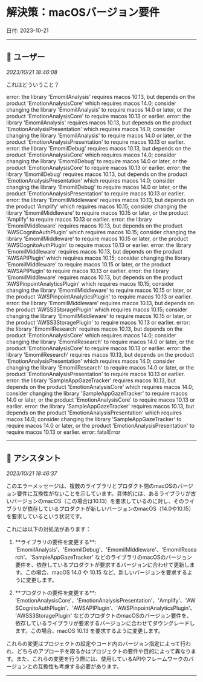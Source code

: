 # 解決策：macOSバージョン要件

日付: 2023-10-21

---

## 👤 ユーザー
*2023/10/21 18:46:08*

これはどういうこと？

error: the library 'EmomilAnalysis' requires macos 10.13, but depends on the product 'EmotionAnalysisCore' which requires macos 14.0; consider changing the library 'EmomilAnalysis' to require macos 14.0 or later, or the product 'EmotionAnalysisCore' to require macos 10.13 or earlier.
error: the library 'EmomilAnalysis' requires macos 10.13, but depends on the product 'EmotionAnalysisPresentation' which requires macos 14.0; consider changing the library 'EmomilAnalysis' to require macos 14.0 or later, or the product 'EmotionAnalysisPresentation' to require macos 10.13 or earlier.
error: the library 'EmomilDebug' requires macos 10.13, but depends on the product 'EmotionAnalysisCore' which requires macos 14.0; consider changing the library 'EmomilDebug' to require macos 14.0 or later, or the product 'EmotionAnalysisCore' to require macos 10.13 or earlier.
error: the library 'EmomilDebug' requires macos 10.13, but depends on the product 'EmotionAnalysisPresentation' which requires macos 14.0; consider changing the library 'EmomilDebug' to require macos 14.0 or later, or the product 'EmotionAnalysisPresentation' to require macos 10.13 or earlier.
error: the library 'EmomilMiddleware' requires macos 10.13, but depends on the product 'Amplify' which requires macos 10.15; consider changing the library 'EmomilMiddleware' to require macos 10.15 or later, or the product 'Amplify' to require macos 10.13 or earlier.
error: the library 'EmomilMiddleware' requires macos 10.13, but depends on the product 'AWSCognitoAuthPlugin' which requires macos 10.15; consider changing the library 'EmomilMiddleware' to require macos 10.15 or later, or the product 'AWSCognitoAuthPlugin' to require macos 10.13 or earlier.
error: the library 'EmomilMiddleware' requires macos 10.13, but depends on the product 'AWSAPIPlugin' which requires macos 10.15; consider changing the library 'EmomilMiddleware' to require macos 10.15 or later, or the product 'AWSAPIPlugin' to require macos 10.13 or earlier.
error: the library 'EmomilMiddleware' requires macos 10.13, but depends on the product 'AWSPinpointAnalyticsPlugin' which requires macos 10.15; consider changing the library 'EmomilMiddleware' to require macos 10.15 or later, or the product 'AWSPinpointAnalyticsPlugin' to require macos 10.13 or earlier.
error: the library 'EmomilMiddleware' requires macos 10.13, but depends on the product 'AWSS3StoragePlugin' which requires macos 10.15; consider changing the library 'EmomilMiddleware' to require macos 10.15 or later, or the product 'AWSS3StoragePlugin' to require macos 10.13 or earlier.
error: the library 'EmomilResearch' requires macos 10.13, but depends on the product 'EmotionAnalysisCore' which requires macos 14.0; consider changing the library 'EmomilResearch' to require macos 14.0 or later, or the product 'EmotionAnalysisCore' to require macos 10.13 or earlier.
error: the library 'EmomilResearch' requires macos 10.13, but depends on the product 'EmotionAnalysisPresentation' which requires macos 14.0; consider changing the library 'EmomilResearch' to require macos 14.0 or later, or the product 'EmotionAnalysisPresentation' to require macos 10.13 or earlier.
error: the library 'SampleAppGazeTracker' requires macos 10.13, but depends on the product 'EmotionAnalysisCore' which requires macos 14.0; consider changing the library 'SampleAppGazeTracker' to require macos 14.0 or later, or the product 'EmotionAnalysisCore' to require macos 10.13 or earlier.
error: the library 'SampleAppGazeTracker' requires macos 10.13, but depends on the product 'EmotionAnalysisPresentation' which requires macos 14.0; consider changing the library 'SampleAppGazeTracker' to require macos 14.0 or later, or the product 'EmotionAnalysisPresentation' to require macos 10.13 or earlier.
error: fatalError

---

## 🤖 アシスタント
*2023/10/21 18:46:37*

このエラーメッセージは、複数のライブラリとプロダクト間のmacOSのバージョン要件に互換性がないことを示しています。具体的には、あるライブラリが古いバージョンのmacOS（この場合は10.13）を要求しているのに対し、そのライブラリが依存しているプロダクトが新しいバージョンのmacOS（14.0や10.15）を要求しているという状況です。

これには以下の対処法があります：

1. \*\*ライブラリの要件を変更する\*\*: 'EmomilAnalysis'、'EmomilDebug'、'EmomilMiddleware'、'EmomilResearch'、'SampleAppGazeTracker' などのライブラリのmacOSのバージョン要件を、依存しているプロダクトが要求するバージョンに合わせて更新します。この場合、macOS 14.0 や 10.15 など、新しいバージョンを要求するように変更します。

2. \*\*プロダクトの要件を変更する\*\*: 'EmotionAnalysisCore'、'EmotionAnalysisPresentation'、'Amplify'、'AWSCognitoAuthPlugin'、'AWSAPIPlugin'、'AWSPinpointAnalyticsPlugin'、'AWSS3StoragePlugin' などのプロダクトのmacOSのバージョン要件を、依存しているライブラリが要求するバージョンに合わせてダウングレードします。この場合、macOS 10.13 を要求するように変更します。

これらの変更はプロジェクトの設定やコード内のバージョン指定によって行われ、どちらのアプローチを取るかはプロジェクトの要件や目的によって異なります。また、これらの変更を行う際には、使用しているAPIやフレームワークのバージョンとの互換性も考慮する必要があります。

---
